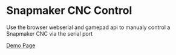 # Snapmaker CNC Control

Use the browser webserial and gamepad api to manualy control a Snapmaker CNC via the serial port

[Demo Page](https://trey.app/snapmaker-cnc-control.html)
